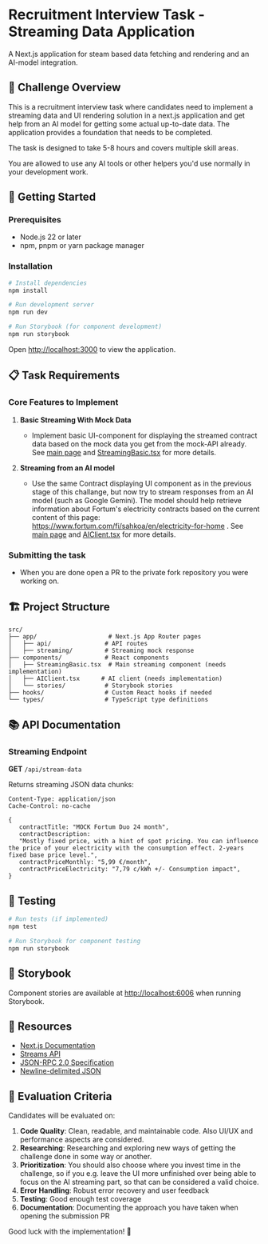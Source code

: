 # Recruitment Interview Task - Streaming Data Application

A Next.js application for steam based data fetching and rendering and an AI-model integration.

## 🎯 Challenge Overview

This is a recruitment interview task where candidates need to implement a streaming data and UI rendering solution in a next.js application and get help from an AI model for getting some actual up-to-date data. The application provides a foundation that needs to be completed.

The task is designed to take 5-8 hours and covers multiple skill areas.

You are allowed to use any AI tools or other helpers you'd use normally in your development work.

## 🚀 Getting Started

### Prerequisites

- Node.js 22 or later
- npm, pnpm or yarn package manager

### Installation

```bash
# Install dependencies
npm install

# Run development server
npm run dev

# Run Storybook (for component development)
npm run storybook

```

Open [http://localhost:3000](http://localhost:3000) to view the application.

## 📋 Task Requirements

### Core Features to Implement

1. **Basic Streaming With Mock Data**

   - Implement basic UI-component for displaying the streamed
     contract data based on the mock data you get from the mock-API
     already. See [main page](./src/app/page.tsx) and [StreamingBasic.tsx](./src/components/StreamingBasic.tsx) for more details.

2. **Streaming from an AI model**

   - Use the same Contract displaying UI component as in the previous
     stage of this challange, but now try to stream responses from an
     AI model (such as Google Gemini). The model should help retrieve information about Fortum's electricity contracts based on the current content of this page:
     https://www.fortum.com/fi/sahkoa/en/electricity-for-home . See [main page](./src/app/page.tsx) and [AIClient.tsx](./src/components/AIClient.tsx) for more details.

### Submitting the task

- When you are done open a PR to the private fork repository you were working on.

## 🏗 Project Structure

```
src/
├── app/                    # Next.js App Router pages
│   ├── api/               # API routes
│   ├── streaming/         # Streaming mock response
├── components/            # React components
│   ├── StreamingBasic.tsx  # Main streaming component (needs implementation)
│   ├── AIClient.tsx      # AI client (needs implementation)
│   └── stories/           # Storybook stories
├── hooks/                 # Custom React hooks if needed
└── types/                 # TypeScript type definitions
```

## 📚 API Documentation

### Streaming Endpoint

**GET** `/api/stream-data`

Returns streaming JSON data chunks:

```
Content-Type: application/json
Cache-Control: no-cache

{
   contractTitle: "MOCK Fortum Duo 24 month",
   contractDescription:
   "Mostly fixed price, with a hint of spot pricing. You can influence the price of your electricity with the consumption effect. 2-years fixed base price level.",
   contractPriceMonthly: "5,99 €/month",
   contractPriceElectricity: "7,79 c/kWh +/- Consumption impact",
}
```

## 🧪 Testing

```bash
# Run tests (if implemented)
npm test

# Run Storybook for component testing
npm run storybook
```

## 🎨 Storybook

Component stories are available at [http://localhost:6006](http://localhost:6006) when running Storybook.

## 📖 Resources

- [Next.js Documentation](https://nextjs.org/docs)
- [Streams API](https://developer.mozilla.org/en-US/docs/Web/API/Streams_API)
- [JSON-RPC 2.0 Specification](https://www.jsonrpc.org/specification)
- [Newline-delimited JSON](https://en.wikipedia.org/wiki/JSON_streaming#Newline-delimited_JSON)

## 🤔 Evaluation Criteria

Candidates will be evaluated on:

1. **Code Quality**: Clean, readable, and maintainable code. Also UI/UX and performance aspects are considered.
2. **Researching**: Researching and exploring new ways of getting the challenge done in some way or another.
3. **Prioritization**: You should also choose where you invest time in the challenge, so if you e.g. leave the UI more unfinished over being able to focus on the AI streaming part, so that can be considered a valid choice.
4. **Error Handling**: Robust error recovery and user feedback
5. **Testing**: Good enough test coverage
6. **Documentation**: Documenting the approach you have taken when opening the submission PR

Good luck with the implementation! 🚀
